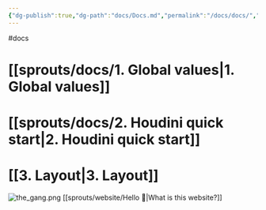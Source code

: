 ```yaml
---
{"dg-publish":true,"dg-path":"docs/Docs.md","permalink":"/docs/docs/","tags":["gardenEntry"],"dgShowFileTree":true}
---
```


#docs

# [[sprouts/docs/1. Global values\|1. Global values]]

# [[sprouts/docs/2. Houdini quick start\|2. Houdini quick start]] 

# [[3. Layout\|3. Layout]]




![the_gang.png](/img/user/sprouts/website/the_gang.png)
[[sprouts/website/Hello 👋\|What is this website?]]


